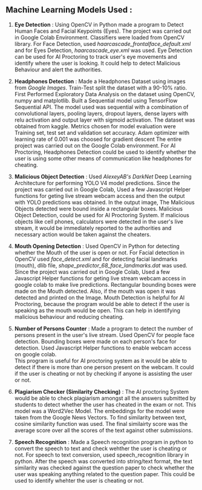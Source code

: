 ## Machine Learning Models Used : 

1. **Eye Detection** :  Using OpenCV in Python made a program to Detect Human Faces and Facial Keypoints (Eyes). The project was carried out in Google Colab Environment.                                 Classifiers were loaded from OpenCV library.
                        For Face Detection, used *haarcascade_frontalface_default.xml* and for Eyes Detection, *haarcascade_eye.xml* was used. Eye Detection can be used for AI                           Proctoring to track user's eye movements and identify where the user is looking. It could help to detect Malicious Behaviour and alert the authorities.


2. **Headphones Detection** : Made a Headphones Dataset using images from *Google Images*. Train-Test split the dataset with a 90-10% ratio. First Performed Exploratory Data                                   Analysis on the dataset using OpenCV, numpy and matplotlib.
                              Built a Sequential model using TensorFlow Sequential API. The model used was sequential with a combination of convolutional layers, pooling layers,                               dropout layers, dense layers with relu activation and output layer with sigmoid activation. 
                              The dataset was obtained from kaggle. Metrics chosen for model evaluation were Training set, test set and validation  set accuracy. Adam optimizer                               with learning rate of 0.001 was choosed for gradient descent
                              The entire project was carried out on the Google Colab environment.
                              For AI Proctoring, Headphones Detection could be used to identify whether the user is using some other means of communication like headphones for                               cheating.
                              
3. **Malicious Object Detection** : Used *AlexeyAB's DarkNet* Deep Learning Architecture for performing YOLO V4 model predictions. Since the project was carried out in Google                                       Colab, Used a few Javascript Helper functions for geting live stream webcam access and then the output with YOLO predictions was obtained.
                                    In the output image, The Malicious Objects detected were bound inside a rectangular boxes.
                                    Malicious Object Detection, could be used for AI Proctoring System. If malicious objects like cell phones, calculators were detected in the                                       user's live stream, it would be immediately reported to the authorities and necessary action would be taken against the cheaters.
                                    
4. **Mouth Opening Detection** : Used OpenCV in Python for detecting whether the Mouth of the user is open or not. For Facial detection in OpenCV used *face_detect.xml* and for                                  detecting facial landmarks (mouth), dlib file, *shape_predictor_68_face_landmarks.dat* was used. Since the project was carried out in Google                                      Colab, Used a few Javascript Helper functions for geting live stream webcam access in google colab to make live predictions. 
                                 Rectangular bounding boxes were made on the Mouth detected. Also, if the mouth was open it was detected and printed on the Image.
                                 Mouth Detection is helpful for AI Proctoring, because the program would be able to detect if the user is speaking as the mouth would be open.
                                 This can help in identifying malicious behaviour and reducing cheating.
                                                                  
5. **Number of Persons Counter** : Made a program to detect the number of persons present in the user's live stream. Used OpenCV for people face detection. Bounding boxes were                                      made on each person's face for detection. Used Javascript Helper functions to enable webcam access on google colab.               
                                   This program is useful for AI proctoring system as it would be able to detect if there is more than one person present on the webcam. It could
                                   if the user is cheating or not by checking if anyone is assisting the user or not.

6. **Plagiarism Checker (Similarity Checking)** : The AI proctoring System would be able to check plagiarism amongst all the answers submitted by students to detect whether the                                                   user has cheated in the exam or not.
                                                  This model was a Word2Vec Model. The embeddings for the model were taken from the Google News Vectors. 
                                                  To find similarity between text, cosine similarity function was used. The final similairty score was the average score over all                                                   the scores of the text against other submissions. 
                                                  
7. **Speech Recognition** : Made a Speech recognition program in python to convert the speech to text and check wehther the user is cheating or not. For speech to text                                       conversion, used speech_recognition library in python.
                            After the speech was converted into string/text format, the text similarity was checked against the question paper to check whether the user was                                 speaking anything related to the question paper. This could be used to identify whehter the user is cheating or not.
